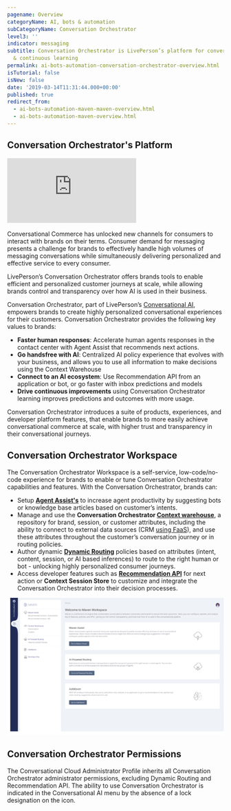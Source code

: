 ```yaml
---
pagename: Overview
categoryName: AI, bots & automation
subCategoryName: Conversation Orchestrator
level3: ''
indicator: messaging
subtitle: Conversation Orchestrator is LivePerson’s platform for conversational orchestration
  & continuous learning
permalink: ai-bots-automation-conversation-orchestrator-overview.html
isTutorial: false
isNew: false
date: '2019-03-14T11:31:44.000+00:00'
published: true
redirect_from:
  - ai-bots-automation-maven-maven-overview.html
  - ai-bots-automation-maven-overview.html
---
```


## Conversation Orchestrator's Platform

<iframe style="max-width: 750px;" src="https://player.vimeo.com/video/353328389" frameborder="0" webkitallowfullscreen mozallowfullscreen allowfullscreen></iframe>

Conversational Commerce has unlocked new channels for consumers to interact with brands on their terms. Consumer demand for messaging presents a challenge for brands to effectively handle high volumes of messaging conversations while simultaneously delivering personalized and effective service to every consumer.

LivePerson’s Conversation Orchestrator offers brands tools to enable efficient and personalized customer journeys at scale, while allowing brands control and transparency over how AI is used in their business.

Conversation Orchestrator, part of LivePerson’s [Conversational AI](ai-bots-automation-conversational-ai.html), empowers brands to create highly personalized conversational experiences for their customers. Conversation Orchestrator provides the following key values to brands:

* **Faster human responses**: Accelerate human agents responses in the contact center with Agent Assist that recommends next actions.
* **Go handsfree with AI**: Centralized AI policy experience that evolves with your business, and allows you to use all information to make decisions using the Context Warehouse
* **Connect to an AI ecosystem**: Use Recommendation API from an application or bot, or go faster with inbox predictions and models
* **Drive continuous improvements** using Conversation Orchestrator learning improves predictions and outcomes with more usage.

Conversation Orchestrator introduces a suite of products, experiences, and developer platform features, that enable brands to more easily achieve conversational commerce at scale, with higher trust and transparency in their conversational journeys.

## Conversation Orchestrator Workspace

The Conversation Orchestrator Workspace is a self-service, low-code/no-code experience for brands to enable or tune Conversation Orchestrator capabilities and features. With the Conversation Orchestrator, brands can:

* Setup [**Agent Assist's**](https://knowledge.liveperson.com/ai-bots-automation-maven-maven-assist.html) to increase agent productivity by suggesting bots or knowledge base articles based on customer’s intents.
* Manage and use the **Conversation Orchestrator [Context warehouse](ai-bots-automation-maven-context-warehouse.html)**, a repository for brand, session, or customer attributes, including the ability to connect to external data sources (CRM [using FaaS](https://knowledge.liveperson.com/developer-tools-liveperson-functions.html)), and use these attributes throughout the customer’s conversation journey or in routing policies.
* Author dynamic **[Dynamic Routing](ai-bots-automation-maven-ai-powered-routing.html)** policies based on attributes (intent, content, session, or AI based inferences) to route to the right human or bot - unlocking highly personalized consumer journeys.
* Access developer features such as **[Recommendation API](ai-bots-automation-maven-askmaven.html)** for next action or **Context Session Store** to customize and integrate the Conversation Orchestrator into their decision processes.

<img width="750px" src="/img/maven-workspace.png">

## Conversation Orchestrator Permissions
The Conversational Cloud Administrator Profile inherits all Conversation Orchestrator administrator permissions, excluding Dynamic Routing and Recommendation API. The ability to use Conversation Orchestrator is indicated in the Conversational AI menu by the absence of a lock designation on the icon.
